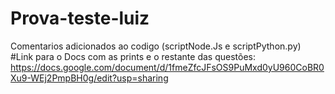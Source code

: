 # Prova-teste-luiz
Comentarios adicionados ao codigo (scriptNode.Js e scriptPython.py)
#Link para o Docs com as prints e o restante das questões:
https://docs.google.com/document/d/1fmeZfcJFsOS9PuMxd0yU960CoBR0Xu9-WEj2PmpBH0g/edit?usp=sharing
